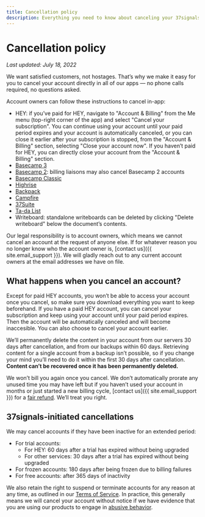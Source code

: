 ```yaml
---
title: Cancellation policy
description: Everything you need to know about canceling your 37signals product accounts.
---
```


# Cancellation policy

*Last updated: July 18, 2022*

We want satisfied customers, not hostages. That’s why we make it easy for you to cancel your account directly in all of our apps — no phone calls required, no questions asked.

Account owners can follow these instructions to cancel in-app:
* HEY: if you’ve paid for HEY, navigate to "Account & Billing" from the Me menu (top-right corner of the app) and select "Cancel your subscription". You can continue using your account until your paid period expires and your account is automatically canceled, or you can close it earlier after your subscription is stopped, from the "Account & Billing" section, selecting "Close your account now". If you haven’t paid for HEY, you can directly close your account from the "Account & Billing" section.
* [Basecamp 3](https://3.basecamp-help.com/article/156-cancel-your-basecamp-account)
* [Basecamp 2](https://2.basecamp-help.com/article/243-canceling-and-pausing#cancel): billing liaisons may also cancel Basecamp 2 accounts
* [Basecamp Classic](https://classic.basecamp-help.com/article/527-cancellation-refund)
* [Highrise](https://support.highrise-help.com/article/297-upgrade-downgrade-or-cancel#cancel)
* [Backpack](https://support.backpack-help.com/article/280-how-do-i-cancel-my-account)
* [Campfire](https://support.campfire-help.com/article/146-how-do-i-cancel-my-account)
* [37Suite](https://suite.basecamp-help.com/article/656-breaking-or-canceling-the-suite)
* [Ta-da List](https://123.tadalist.com/help.html)
* Writeboard: standalone writeboards can be deleted by clicking "Delete writeboard" below the document’s contents.

Our legal responsibility is to account owners, which means we cannot cancel an account at the request of anyone else. If for whatever reason you no longer know who the account owner is, [contact us]({{ site.email_support }}). We will gladly reach out to any current account owners at the email addresses we have on file.

## What happens when you cancel an account?

Except for paid HEY accounts, you won’t be able to access your account once you cancel, so make sure you download everything you want to keep beforehand. If you have a paid HEY account, you can cancel your subscription and keep using your account until your paid period expires. Then the account will be automatically canceled and will become inaccesible. You can also choose to cancel your account earlier.

We’ll permanently delete the content in your account from our servers 30 days after cancellation, and from our backups within 60 days. Retrieving content for a single account from a backup isn’t possible, so if you change your mind you’ll need to do it within the first 30 days after cancellation. **Content can’t be recovered once it has been permanently deleted.**

We won’t bill you again once you cancel. We don’t automatically prorate any unused time you may have left but if you haven’t used your account in months or just started a new billing cycle, [contact us]({{ site.email_support }}) for a [fair refund](../refund/index.md). We’ll treat you right.

## 37signals-initiated cancellations

We may cancel accounts if they have been inactive for an extended period:
* For trial accounts:
    * For HEY: 60 days after a trial has expired without being upgraded
    * For other services: 30 days after a trial has expired without being upgraded
* For frozen accounts: 180 days after being frozen due to billing failures
* For free accounts: after 365 days of inactivity

We also retain the right to suspend or terminate accounts for any reason at any time, as outlined in our [Terms of Service](../terms/index.md). In practice, this generally means we will cancel your account without notice if we have evidence that you are using our products to engage in [abusive behavior](../abuse/index.md).
